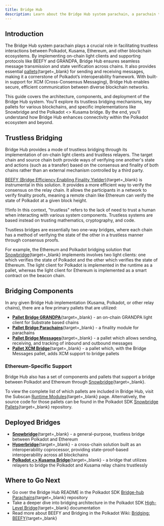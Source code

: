 ```yaml
---
title: Bridge Hub
description: Learn about the Bridge Hub system parachain, a parachain that facilitates the interactions from Polkadot to the rest of Web3.
---
```


## Introduction

The Bridge Hub system parachain plays a crucial role in facilitating trustless interactions between Polkadot, Kusama, Ethereum, and other blockchain ecosystems. By implementing on-chain light clients and supporting protocols like BEEFY and GRANDPA, Bridge Hub ensures seamless message transmission and state verification across chains. It also provides essential [pallets](/polkadot-protocol/glossary/#pallet){target=\_blank} for sending and receiving messages, making it a cornerstone of Polkadot’s interoperability framework. With built-in support for XCM (Cross-Consensus Messaging), Bridge Hub enables secure, efficient communication between diverse blockchain networks.

This guide covers the architecture, components, and deployment of the Bridge Hub system. You'll explore its trustless bridging mechanisms, key pallets for various blockchains, and specific implementations like Snowbridge and the Polkadot <> Kusama bridge. By the end, you'll understand how Bridge Hub enhances connectivity within the Polkadot ecosystem and beyond.

## Trustless Bridging

Bridge Hub provides a mode of trustless bridging through its implementation of on-chain light clients and trustless relayers. The target chain and source chain both provide ways of verifying one another's state and actions (such as a transfer) based on the consensus and finality of both chains rather than an external mechanism controlled by a third party.

[BEEFY (Bridge Efficiency Enabling Finality Yielder)](https://wiki.polkadot.network/docs/learn-consensus#bridging-beefy){target=\_blank} is instrumental in this solution. It provides a more efficient way to verify the consensus on the relay chain. It allows the participants in a network to verify finality proofs, meaning a remote chain like Ethereum can verify the state of Polkadot at a given block height.

!!!info
    In this context, "trustless" refers to the lack of need to trust a human when interacting with various system components. Trustless systems are based instead on trusting mathematics, cryptography, and code.

Trustless bridges are essentially two one-way bridges, where each chain has a method of verifying the state of the other in a trustless manner through consensus proofs.

For example, the Ethereum and Polkadot bridging solution that [Snowbridge](https://docs.snowbridge.network/){target=\_blank} implements involves two light clients: one which verifies the state of Polkadot and the other which verifies the state of Ethereum. The light client for Polkadot is implemented in the runtime as a pallet, whereas the light client for Ethereum is implemented as a smart contract on the beacon chain.

## Bridging Components

In any given Bridge Hub implementation (Kusama, Polkadot, or other relay chains), there are a few primary pallets that are utilized:

- [**Pallet Bridge GRANDPA**](https://paritytech.github.io/polkadot-sdk/master/pallet_bridge_grandpa/index.html){target=\_blank} - an on-chain GRANDPA light client for Substrate based chains
- [**Pallet Bridge Parachains**](https://paritytech.github.io/polkadot-sdk/master/pallet_bridge_parachains/index.html){target=\_blank} - a finality module for parachains
- [**Pallet Bridge Messages**](https://paritytech.github.io/polkadot-sdk/master/pallet_bridge_messages/index.html){target=\_blank} - a pallet which allows sending, receiving, and tracking of inbound and outbound messages 
- [**Pallet XCM Bridge**](https://paritytech.github.io/polkadot-sdk/master/pallet_xcm_bridge_hub/index.html){target=\_blank} - a pallet which, with the Bridge Messages pallet, adds XCM support to bridge pallets

### Ethereum-Specific Support

Bridge Hub also has a set of components and pallets that support a bridge between Polkadot and Ethereum through [Snowbridge](https://github.com/Snowfork/snowbridge){target=\_blank}.

To view the complete list of which pallets are included in Bridge Hub, visit the Subscan [Runtime Modules](https://bridgehub-polkadot.subscan.io/runtime){target=\_blank} page. Alternatively, the source code for those pallets can be found in the Polkadot SDK [Snowbridge Pallets](https://github.com/paritytech/polkadot-sdk/tree/aff3a0796176ff3c0ee1b89c2f1d811a858f17a8/bridges/snowbridge/pallets){target=\_blank} repository.

## Deployed Bridges

- [**Snowbridge**](https://wiki.polkadot.network/docs/learn-snowbridge){target=\_blank} - a general-purpose, trustless bridge between Polkadot and Ethereum
- [**Hyperbridge**](https://wiki.polkadot.network/docs/learn-hyperbridge){target=\_blank} - a cross-chain solution built as an interoperability coprocessor, providing state-proof-based interoperability across all blockchains
- [**Polkadot <> Kusama Bridge**](https://wiki.polkadot.network/docs/learn-dot-ksm-bridge){target=\_blank} - a bridge that utilizes relayers to bridge the Polkadot and Kusama relay chains trustlessly

## Where to Go Next

- Go over the Bridge Hub README in the Polkadot SDK [Bridge-hub Parachains](https://github.com/paritytech/polkadot-sdk/blob/master/cumulus/parachains/runtimes/bridge-hubs/README.md){target=\_blank} repository
- Take a deeper dive into bridging architecture in the Polkadot SDK [High-Level Bridge](https://github.com/paritytech/polkadot-sdk/blob/master/bridges/docs/high-level-overview.md){target=\_blank} documentation
- Read more about BEEFY and Bridging in the Polkadot Wiki: [Bridging: BEEFY](https://wiki.polkadot.network/docs/learn-consensus#bridging-beefy){target=\_blank}
